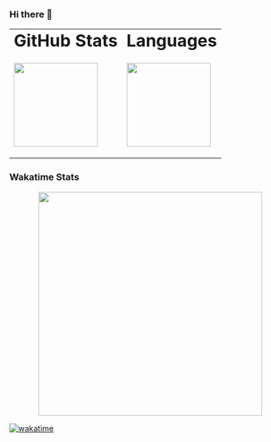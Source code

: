 ### Hi there 👋

<table border="0">
 <tr>
    <td><b style="font-size:30px">GitHub Stats</b></td>
    <td><b style="font-size:30px">Languages</b></td>
 </tr>
 <tr>
    <td>
      <p>
      <img src="https://github-readme-stats.vercel.app/api?username=kasapvictor&hide=contribs&show_icons=true&theme=cobalt" height="150" />
      </p>
   </td>
    <td>
    <p>
    <img src="https://github-readme-stats.vercel.app/api/top-langs/?username=kasapvictor&layout=compact&hide_border=true" height="150" />
    </p>
   </td>
 </tr>
</table>

### Wakatime Stats
<p align="center">
<img src="https://wakatime.com/share/@Vick/6d27d4dd-d677-4757-a360-65ce7e172f54.svg" height="400" />
</p>

[![wakatime](https://wakatime.com/badge/user/e8e29ae6-42d6-4cc3-b1d4-94b3bb378216.svg)](https://wakatime.com/@e8e29ae6-42d6-4cc3-b1d4-94b3bb378216)

